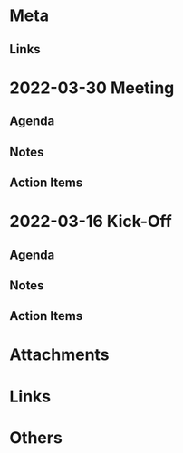 # Meta
## Links

# 2022-03-30 Meeting
## Agenda
## Notes
## Action Items

# 2022-03-16 Kick-Off
## Agenda
## Notes
## Action Items

# Attachments
# Links
# Others